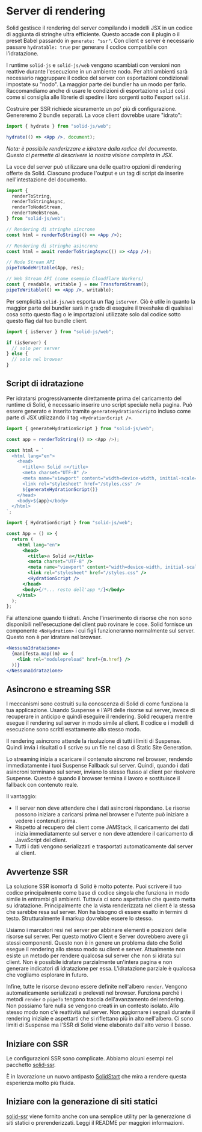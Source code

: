 # Server di rendering

Solid gestisce il rendering del server compilando i modelli JSX in un codice di aggiunta di stringhe ultra efficiente. Questo accade con il plugin o il preset Babel passando in `generate: "ssr"`. Con client e server è necessario passare `hydratable: true` per generare il codice compatibile con l'idratazione.

I runtime `solid-js` e `solid-js/web` vengono scambiati con versioni non reattive durante l'esecuzione in un ambiente nodo. Per altri ambienti sarà necessario raggruppare il codice del server con esportazioni condizionali impostate su "nodo". La maggior parte dei bundler ha un modo per farlo. Raccomandiamo anche di usare le condizioni di esportazione `solid` così come si consiglia alle librerie di spedire i loro sorgenti sotto l'export `solid`.

Costruire per SSR richiede sicuramente un po' più di configurazione. Genereremo 2 bundle separati. La voce client dovrebbe usare "idrato":

```jsx
import { hydrate } from "solid-js/web";

hydrate(() => <App />, document);
```

_Nota: è possibile renderizzare e idratare dalla radice del documento. Questo ci permette di descrivere la nostra visione completa in JSX._

La voce del server può utilizzare una delle quattro opzioni di rendering offerte da Solid. Ciascuno produce l'output e un tag di script da inserire nell'intestazione del documento.

```jsx
import {
  renderToString,
  renderToStringAsync,
  renderToNodeStream,
  renderToWebStream,
} from "solid-js/web";

// Rendering di stringhe sincrone
const html = renderToString(() => <App />);

// Rendering di stringhe asincrone
const html = await renderToStringAsync(() => <App />);

// Node Stream API
pipeToNodeWritable(App, res);

// Web Stream API (come esempio Cloudflare Workers)
const { readable, writable } = new TransformStream();
pipeToWritable(() => <App />, writable);
```

Per semplicità `solid-js/web` esporta un flag `isServer`. Ciò è utile in quanto la maggior parte dei bundler sarà in grado di eseguire il treeshake di qualsiasi cosa sotto questo flag o le importazioni utilizzate solo dal codice sotto questo flag dal tuo bundle client.

```jsx
import { isServer } from "solid-js/web";

if (isServer) {
  // solo per server
} else {
  // solo nel browser
}
```

## Script di idratazione

Per idratarsi progressivamente direttamente prima del caricamento del runtime di Solid, è necessario inserire uno script speciale nella pagina. Può essere generato e inserito tramite `generateHydrationScript`o incluso come parte di JSX utilizzando il tag `<HydrationScript />`.

```js
import { generateHydrationScript } from "solid-js/web";

const app = renderToString(() => <App />);

const html = `
  <html lang="en">
    <head>
      <title>🔥 Solid 🔥</title>
      <meta charset="UTF-8" />
      <meta name="viewport" content="width=device-width, initial-scale=1.0" />
      <link rel="stylesheet" href="/styles.css" />
      ${generateHydrationScript()}
    </head>
    <body>${app}</body>
  </html>
`;
```

```jsx
import { HydrationScript } from "solid-js/web";

const App = () => {
  return (
    <html lang="en">
      <head>
        <title>🔥 Solid 🔥</title>
        <meta charset="UTF-8" />
        <meta name="viewport" content="width=device-width, initial-scale=1.0" />
        <link rel="stylesheet" href="/styles.css" />
        <HydrationScript />
      </head>
      <body>{/*... resto dell'app */}</body>
    </html>
  );
};
```

Fai attenzione quando ti idrati. Anche l'inserimento di risorse che non sono disponibili nell'esecuzione del client può rovinare le cose. Solid fornisce un componente `<NoHydration>` i cui figli funzioneranno normalmente sul server. Questo non è per idratare nel browser.

```jsx
<NessunaIdratazione>
  {manifesta.map((m) => (
    <link rel="modulepreload" href={m.href} />
  ))}
</NessunaIdratazione>
```

## Asincrono e streaming SSR

I meccanismi sono costruiti sulla conoscenza di Solid di come funziona la tua applicazione. Usando Suspense e l'API delle risorse sul server, invece di recuperare in anticipo e quindi eseguire il rendering. Solid recupera mentre esegue il rendering sul server in modo simile al client. Il codice e i modelli di esecuzione sono scritti esattamente allo stesso modo.

Il rendering asincrono attende la risoluzione di tutti i limiti di Suspense. Quindi invia i risultati o li scrive su un file nel caso di Static Site Generation.

Lo streaming inizia a scaricare il contenuto sincrono nel browser, rendendo immediatamente i tuoi Suspense Fallback sul server. Quindi, quando i dati asincroni terminano sul server, inviano lo stesso flusso al client per risolvere Suspense. Questo è quando il browser termina il lavoro e sostituisce il fallback con contenuto reale.

Il vantaggio:

- Il server non deve attendere che i dati asincroni rispondano. Le risorse possono iniziare a caricarsi prima nel browser e l'utente può iniziare a vedere i contenuti prima.
- Rispetto al recupero del client come JAMStack, il caricamento dei dati inizia immediatamente sul server e non deve attendere il caricamento di JavaScript del client.
- Tutti i dati vengono serializzati e trasportati automaticamente dal server al client.

## Avvertenze SSR

La soluzione SSR isomorfa di Solid è molto potente. Puoi scrivere il tuo codice principalmente come base di codice singola che funziona in modo simile in entrambi gli ambienti. Tuttavia ci sono aspettative che questo metta su idratazione. Principalmente che la vista renderizzata nel client è la stessa che sarebbe resa sul server. Non ha bisogno di essere esatto in termini di testo. Strutturalmente il markup dovrebbe essere lo stesso.

Usiamo i marcatori resi nel server per abbinare elementi e posizioni delle risorse sul server. Per questo motivo Client e Server dovrebbero avere gli stessi componenti. Questo non è in genere un problema dato che Solid esegue il rendering allo stesso modo su client e server. Attualmente non esiste un metodo per rendere qualcosa sul server che non si idrata sul client. Non è possibile idratare parzialmente un'intera pagina e non generare indicatori di idratazione per essa. L'idratazione parziale è qualcosa che vogliamo esplorare in futuro.

Infine, tutte le risorse devono essere definite nell'albero `render`. Vengono automaticamente serializzati e prelevati nel browser. Funziona perché i metodi `render` o `pipeTo` tengono traccia dell'avanzamento del rendering. Non possiamo fare nulla se vengono creati in un contesto isolato. Allo stesso modo non c'è reattività sul server. Non aggiornare i segnali durante il rendering iniziale e aspettarti che si riflettano più in alto nell'albero. Ci sono limiti di Suspense ma l'SSR di Solid viene elaborato dall'alto verso il basso.

## Iniziare con SSR

Le configurazioni SSR sono complicate. Abbiamo alcuni esempi nel pacchetto [solid-ssr](https://github.com/solidjs/solid/blob/main/packages/solid-ssr).

È in lavorazione un nuovo antipasto [SolidStart](https://github.com/solidjs/solid-start) che mira a rendere questa esperienza molto più fluida.

## Iniziare con la generazione di siti statici

[solid-ssr](https://github.com/solidjs/solid/blob/main/packages/solid-ssr) viene fornito anche con una semplice utility per la generazione di siti statici o prerenderizzati. Leggi il README per maggiori informazioni.
